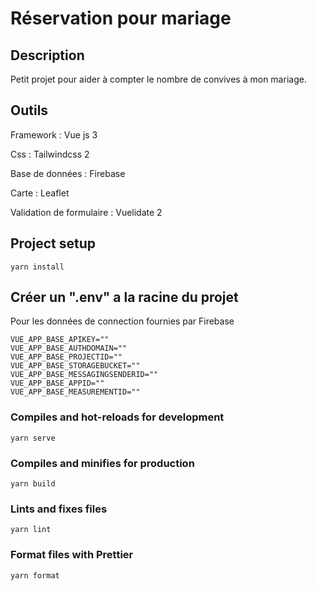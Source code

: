 # Réservation pour mariage

## Description

Petit projet pour aider à compter le nombre de convives à mon mariage.

## Outils

Framework : Vue js 3

Css : Tailwindcss 2

Base de données : Firebase

Carte : Leaflet

Validation de formulaire : Vuelidate 2



## Project setup

```
yarn install
```

## Créer un ".env" a la racine du projet

Pour les données de connection fournies par Firebase
```
VUE_APP_BASE_APIKEY=""
VUE_APP_BASE_AUTHDOMAIN=""
VUE_APP_BASE_PROJECTID=""
VUE_APP_BASE_STORAGEBUCKET=""
VUE_APP_BASE_MESSAGINGSENDERID=""
VUE_APP_BASE_APPID=""
VUE_APP_BASE_MEASUREMENTID=""
```

### Compiles and hot-reloads for development

```
yarn serve
```

### Compiles and minifies for production

```
yarn build
```

### Lints and fixes files

```
yarn lint
```

### Format files with Prettier

```
yarn format
```
